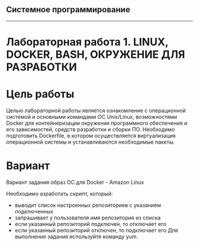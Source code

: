 ## Системное программирование
-------------
# Лабораторная работа 1. LINUX, DOCKER, BASH, ОКРУЖЕНИЕ ДЛЯ РАЗРАБОТКИ

# Цель работы
Целью лабораторной работы является ознакомление с операционной системой и основными командами ОС Unix/Linux, возможностями Docker для контейнеризации окружения программного обеспечения и его зависимостей, средств разработки и сборки ПО. Необходимо подготовить Dockerfile, в котором осуществляется виртуализация операционной системы и устанавливаются необходимые пакеты.

# Вариант

Вариант задания образ ОС для Docker - Amazon Linux

Необходимо азработать скрипт, который:

- выводит список настроенных репозиториев с указанием подключенных
- запрашивает у пользователя имя репозитория из списка
- если указанный репозиторий подключен, то отключает его
- если указанный репозиторий отключен, то подключает его 
Для выполнения задания используйте команду yum.
